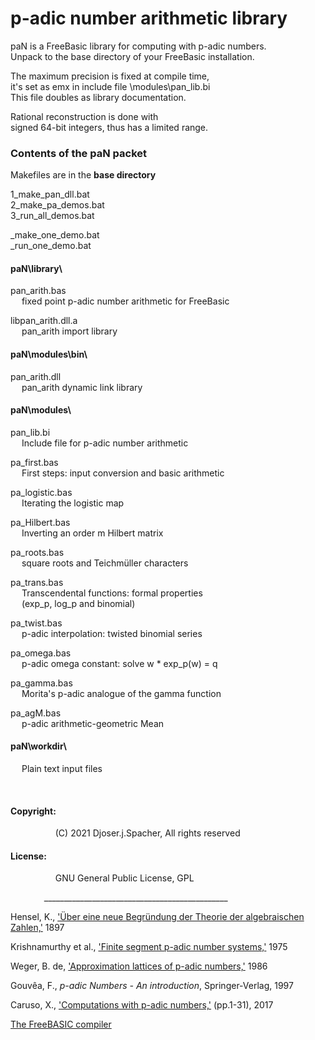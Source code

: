 p-adic number arithmetic library  
 ==============================
paN is a FreeBasic library for computing with p-adic numbers.  
Unpack to the base directory of your FreeBasic installation.  
  
The maximum precision is fixed at compile time,  
it's set as emx in include file \modules\pan_lib.bi  
This file doubles as library documentation.  
  
Rational reconstruction is done with  
signed 64-bit integers, thus has a limited range.  
  
  
### Contents of the paN packet  
  
  
Makefiles are in the **base directory**  
  
1_make_pan_dll.bat  
2_make_pa_demos.bat  
3_run_all_demos.bat  
  
\_make_one_demo.bat  
\_run_one_demo.bat  
  
  
#### paN\library\  
  
pan_arith.bas  
  fixed point p-adic number arithmetic for FreeBasic  
  
libpan_arith.dll.a  
  pan_arith import library  
  
  
#### paN\modules\bin\  
  
pan_arith.dll  
  pan_arith dynamic link library  
  
#### paN\modules\  
  
pan_lib.bi  
  Include file for p-adic number arithmetic  
  
pa_first.bas  
  First steps: input conversion and basic arithmetic  
  
pa_logistic.bas  
  Iterating the logistic map  
  
pa_Hilbert.bas  
  Inverting an order m Hilbert matrix  
  
pa_roots.bas  
   square roots and Teichmüller characters  
  
pa_trans.bas  
  Transcendental functions: formal properties  
  (exp_p, log_p and binomial)  
  
pa_twist.bas  
  p-adic interpolation: twisted binomial series  
  
pa_omega.bas  
  p-adic omega constant: solve w * exp_p(w) = q  
  
pa_gamma.bas  
  Morita's p-adic analogue of the gamma function  
  
pa_agM.bas  
  p-adic arithmetic-geometric Mean  
  
  
#### paN\workdir\  
  Plain text input files  
  
   
  
#### Copyright:  
        (C) 2021 Djoser.j.Spacher, All rights reserved  
  
#### License:  
        GNU General Public License, GPL  
  
      ______________________________________________  
  
Hensel, K., ['Über eine neue Begründung der Theorie der algebraischen Zahlen,'](http://www.digizeitschriften.de/dms/resolveppn/?PID=GDZPPN00211612X) 1897  
  
Krishnamurthy et al., ['Finite segment p-adic number systems,'](https://www.ias.ac.in/public/Volumes/seca/081/02/0058-0079.pdf) 1975  
  
Weger, B. de, ['Approximation lattices of p-adic numbers,'](http://www.sciencedirect.com/science/article/pii/0022314X86900594/pdf) 1986  
  
Gouvêa, F., *p-adic Numbers - An introduction*, Springer-Verlag, 1997  
  
Caruso, X., ['Computations with p-adic numbers,'](https://hal.archives-ouvertes.fr/hal-01444183/document) (pp.1-31), 2017  
  
[The FreeBASIC compiler](https://sourceforge.net/projects/fbc/files/)  
